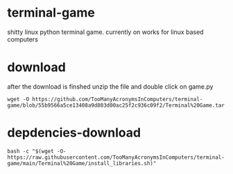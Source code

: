 # terminal-game
shitty linux python terminal game.
currently on works for linux based computers
</download>
# download
after the download is finshed unzip the file and double click on game.py 
````zip.file
wget -O https://github.com/TooManyAcronymsInComputers/terminal-game/blob/55b9566a5ce13408a9d803d00ac25f2c936c09f2/Terminal%20Game.tar.gz)"
````
<download>
</download1> 

# depdencies-download
````
bash -c "$(wget -O- https://raw.githubusercontent.com/TooManyAcronymsInComputers/terminal-game/main/Terminal%20Game/install_libraries.sh)"
````
<download1>
